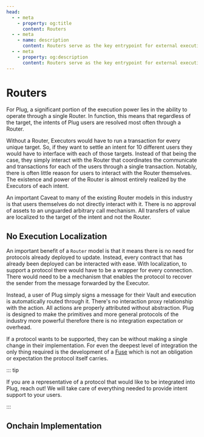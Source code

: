```yaml
---
head:
  - - meta
    - property: og:title
      content: Routers
  - - meta
    - name: description
      content: Routers serve as the key entrypoint for external execution of Plug.
  - - meta
    - property: og:description
      content: Routers serve as the key entrypoint for external execution of Plug.
---
```


# Routers

For Plug, a significant portion of the execution power lies in the ability to operate through a single Router. In function, this means that regardless of the target, the intents of Plug users are resolved most often through a Router.

Without a Router, Executors would have to run a transaction for every unique target. So, if they want to settle an intent for 10 different users they would have to interface with each of those targets. Instead of that being the case, they simply interact with the Router that coordinates the communicate and transactions for each of the users through a single transaction. Notably, there is often little reason for users to interact with the Router themselves. The existence and power of the Router is almost entirely realized by the Executors of each intent.

An important Caveat to many of the existing Router models in this industry is that users themselves do not directly interact with it. There is no approval of assets to an unguarded arbitrary call mechanism. All transfers of value are localized to the target of the intent and not the Router.

## No Execution Localization

An important benefit of a `Router` model is that it means there is no need for protocols already deployed to update. Instead, every contract that has already been deployed can be interacted with ease. With localization, to support a protocol there would have to be a wrapper for every connection. There would need to be a mechanism that enables the protocol to recover the sender from the message forwarded by the Executor.

Instead, a user of Plug simply signs a message for their Vault and execution is automatically routed through it. There's no interaction proxy relationship with the action. All actions are properly attributed without abstraction. Plug is designed to make the primitives and more general protocols of the industry more powerful therefore there is no integration expectation or overhead.

If a protocol wants to be supported, they can be without making a single change in their implementation. For even the deepest level of integration the only thing required is the development of a [Fuse](/instances/fuses) which is not an obligation or expectation the protocol itself carries.

::: tip

If you are a representative of a protocol that would like to be integrated into Plug, reach out! We will take care of everything needed to provide intent support to your users.

:::

## Onchain Implementation
